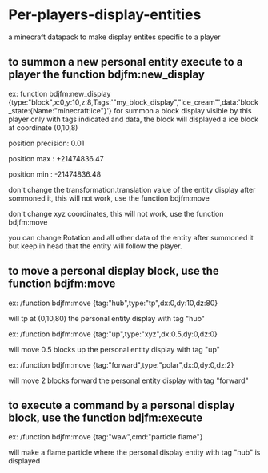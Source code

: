 # Per-players-display-entities
a minecraft datapack to make display entites specific to a player


 ## to summon a new personal entity execute to a player the function bdjfm:new_display
   ex: function bdjfm:new_display {type:"block",x:0,y:10,z:8,Tags:'"my_block_display","ice_cream"',data:'block_state:{Name:"minecraft:ice"}'}
     for summon a block display visible by this player only  with tags indicated and data, the block will displayed a ice block at coordinate (0,10,8)

 
 position precision: 0.01
 
 position max : +21474836.47
 
 position min : -21474836.48
 
 
 don't change the transformation.translation value of the entity display after sommoned it, this will not work, use the function bdjfm:move
 
 don't change xyz coordinates, this will not work, use the function bdjfm:move
 
 you can change Rotation and all other data of the entity after summoned it but keep in head that the entity will follow the player.


## to move a personal display block, use the function bdjfm:move

 ex: /function bdjfm:move {tag:"hub",type:"tp",dx:0,dy:10,dz:80}
 
 will tp at (0,10,80) the personal entity display with tag "hub"

  ex: /function bdjfm:move {tag:"up",type:"xyz",dx:0.5,dy:0,dz:0}
  
  will move 0.5 blocks up the personal entity display with tag "up"

  ex: /function bdjfm:move {tag:"forward",type:"polar",dx:0,dy:0,dz:2}
  
  will move 2 blocks forward the personal entity display with tag "forward"


## to execute a command by a personal display block, use the function bdjfm:execute

  ex: /function bdjfm:move {tag:"waw",cmd:"particle flame"}
  
  will make a flame particle where the personal display entity with tag "hub" is displayed

